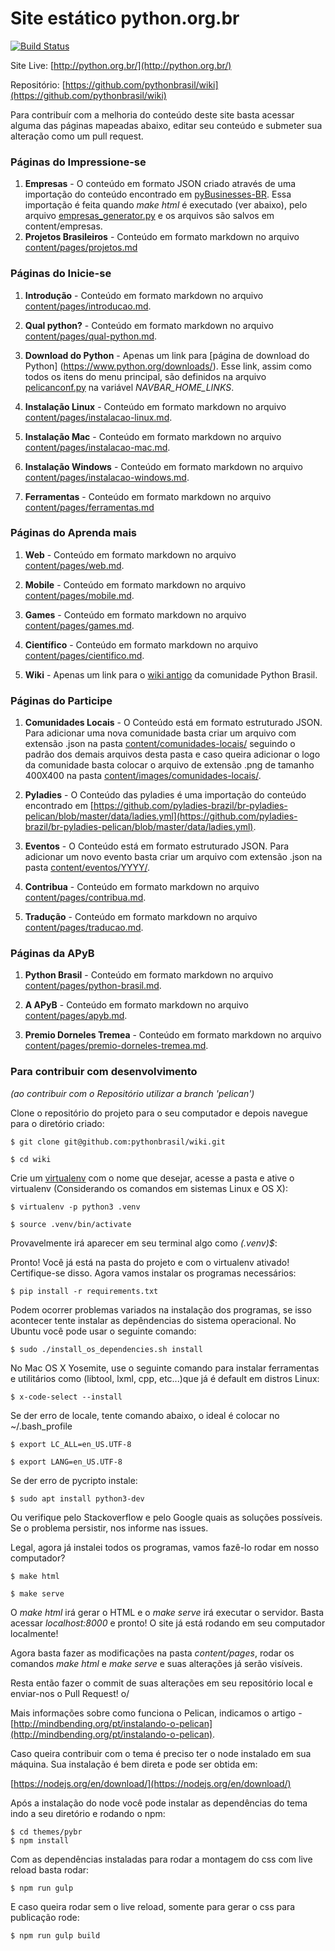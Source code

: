 
# Site estático python.org.br

[![Build Status](https://travis-ci.org/pythonbrasil/wiki.svg?branch=pelican)](https://travis-ci.org/pythonbrasil/wiki)


Site Live: [http://python.org.br/](http://python.org.br/)

Repositório: [https://github.com/pythonbrasil/wiki](https://github.com/pythonbrasil/wiki)

Para contribuír com a melhoria do conteúdo deste site basta acessar alguma das páginas mapeadas abaixo, editar seu conteúdo e submeter sua alteração como um pull request.

### Páginas do Impressione-se

1. **Empresas** - O conteúdo em formato JSON criado através de uma importação do
conteúdo encontrado em
[pyBusinesses-BR](https://github.com/pythonbrasil/pyBusinesses-BR).
Essa importação é feita quando *make html* é executado (ver abaixo), pelo
arquivo [empresas_generator.py](empresas_generator.py) e os arquivos são salvos
em content/empresas.
1. **Projetos Brasileiros** - Conteúdo em formato markdown no arquivo
[content/pages/projetos.md](content/pages/projetos.md)

### Páginas do Inicie-se

1. **Introdução** - Conteúdo em formato markdown no arquivo
[content/pages/introducao.md](content/pages/qual-python.md).

1. **Qual python?** - Conteúdo em formato markdown no arquivo
[content/pages/qual-python.md](content/pages/qual-python.md).

1. **Download do Python** - Apenas um link para [página de download do Python]
(https://www.python.org/downloads/). Esse link, assim como todos os itens do
menu principal, são definidos na arquivo [pelicanconf.py](pelicanconf.py) na
variável *NAVBAR_HOME_LINKS*.

1. **Instalação Linux** - Conteúdo em formato markdown no arquivo
[content/pages/instalacao-linux.md](content/pages/instalacao-linux.md).

1. **Instalação Mac** - Conteúdo em formato markdown no arquivo
[content/pages/instalacao-mac.md](content/pages/instalacao-mac.md).

1. **Instalação Windows** - Conteúdo em formato markdown no arquivo
[content/pages/instalacao-windows.md](content/pages/instalacao-windows.md).

1. **Ferramentas** - Conteúdo em formato markdown no arquivo [content/pages/ferramentas.md](content/pages/ferramentas.md)

### Páginas do Aprenda mais

1. **Web** - Conteúdo em formato markdown no arquivo
[content/pages/web.md](content/pages/web.md).

1. **Mobile** - Conteúdo em formato markdown no arquivo
[content/pages/mobile.md](content/pages/mobile.md).

1. **Games** - Conteúdo em formato markdown no arquivo
[content/pages/games.md](content/pages/games.md).

1. **Científico** - Conteúdo em formato markdown no arquivo
[content/pages/cientifico.md](content/pages/cientifico.md).

1. **Wiki** - Apenas um link para o [wiki antigo](https://wiki.python.org.br)
da comunidade Python Brasil.

### Páginas do Participe

1. **Comunidades Locais** - O Conteúdo está em formato estruturado JSON. Para adicionar uma nova comunidade basta criar um arquivo com extensão .json na pasta [content/comunidades-locais/](https://github.com/pythonbrasil/wiki/tree/pelican/content/comunidades-locais) seguindo o padrão dos demais arquivos desta pasta e caso queira adicionar o logo da comunidade basta colocar o arquivo de extensão .png de tamanho 400X400 na pasta [content/images/comunidades-locais/](https://github.com/pythonbrasil/wiki/tree/pelican/content/images/comunidades-locais).

2. **Pyladies** - O Conteúdo das pyladies é uma importação do conteúdo encontrado em [https://github.com/pyladies-brazil/br-pyladies-pelican/blob/master/data/ladies.yml](https://github.com/pyladies-brazil/br-pyladies-pelican/blob/master/data/ladies.yml).

3. **Eventos** - O Conteúdo está em formato estruturado JSON. Para adicionar um novo evento basta criar um arquivo com extensão .json na pasta [content/eventos/YYYY/](https://github.com/pythonbrasil/wiki/tree/pelican/content/eventos).

4. **Contribua** - Conteúdo em formato markdown no arquivo [content/pages/contribua.md](https://github.com/pythonbrasil/wiki/blob/pelican/content/pages/contribua.md).

5. **Tradução** - Conteúdo em formato markdown no arquivo [content/pages/traducao.md](https://github.com/pythonbrasil/wiki/blob/pelican/content/pages/traducao.md).

### Páginas da APyB

1. **Python Brasil** - Conteúdo em formato markdown no arquivo [content/pages/python-brasil.md](https://github.com/pythonbrasil/wiki/blob/pelican/content/pages/python-brasil.md).

2. **A APyB** - Conteúdo em formato markdown no arquivo [content/pages/apyb.md](https://github.com/pythonbrasil/wiki/blob/pelican/content/pages/apyb.md).

3. **Premio Dorneles Tremea** - Conteúdo em formato markdown no arquivo [content/pages/premio-dorneles-tremea.md](https://github.com/pythonbrasil/wiki/blob/pelican/content/pages/premio-dorneles-tremea.md).

### Para contribuir com desenvolvimento
*(ao contribuir com o Repositório utilizar a branch 'pelican')*

Clone o repositório do projeto para o seu computador e depois navegue para o
diretório criado:

```
$ git clone git@github.com:pythonbrasil/wiki.git

$ cd wiki
```
 
Crie um [virtualenv](https://virtualenv.readthedocs.org/en/latest/) com o nome que desejar, acesse a pasta e ative o virtualenv (Considerando os comandos em sistemas Linux e OS X):

```
$ virtualenv -p python3 .venv

$ source .venv/bin/activate
```

Provavelmente irá aparecer em seu terminal algo como *(.venv)$*:


Pronto! Você já está na pasta do projeto e com o virtualenv ativado!
Certifique-se disso. Agora vamos instalar os programas necessários:

```
$ pip install -r requirements.txt
```

Podem ocorrer problemas variados na instalação dos programas, se isso acontecer tente instalar as depêndencias do sistema operacional. No Ubuntu você pode usar o seguinte comando:

```
$ sudo ./install_os_dependencies.sh install
```

No Mac OS X Yosemite, use o seguinte comando para instalar ferramentas e utilitários como (libtool, lxml, cpp, etc...)que já é default em distros Linux:

```
$ x-code-select --install
```

Se der erro de locale, tente comando abaixo, o ideal é colocar no ~/.bash_profile

```
$ export LC_ALL=en_US.UTF-8

$ export LANG=en_US.UTF-8
```

Se der erro de pycripto instale:

```
$ sudo apt install python3-dev 
```
 

Ou verifique pelo Stackoverflow e pelo Google quais as soluções possíveis. Se o problema persistir, nos informe nas issues.

Legal, agora já instalei todos os programas, vamos fazê-lo rodar em nosso computador?

```
$ make html

$ make serve
```

O *make html* irá gerar o HTML e o *make serve* irá executar o servidor. Basta acessar *localhost:8000* e pronto! O site já está rodando em seu computador localmente!

Agora basta fazer as modificações na pasta *content/pages*, rodar os comandos *make html* e *make serve* e suas alterações já serão visíveis.

Resta então fazer o commit de suas alterações em seu repositório local e enviar-nos o Pull Request! o/

Mais informações sobre como funciona o Pelican, indicamos o artigo - [http://mindbending.org/pt/instalando-o-pelican](http://mindbending.org/pt/instalando-o-pelican).

Caso queira contribuir com o tema é preciso ter o node instalado em sua máquina. Sua instalação é bem direta e pode ser obtida em:

[https://nodejs.org/en/download/](https://nodejs.org/en/download/)

Após a instalação do node você pode instalar as dependências do tema indo a seu diretório e rodando o npm:

```
$ cd themes/pybr
$ npm install
```

Com as dependências instaladas para rodar a montagem do css com live reload basta rodar:

```
$ npm run gulp
```

E caso queira rodar sem o live reload, somente para gerar o css para publicação rode:

```
$ npm run gulp build
```
